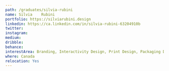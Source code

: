 ```yaml
---
path: /graduates/silvia-rubini
name: Silvia	Rubini
portfolio: https://silviarubini.design
linkedin: https://ca.linkedin.com/in/silvia-rubini-63204910b
twitter:
instagram:
medium:
dribble:
behance:
interestArea: Branding, Interactivity Design, Print Design, Packaging Design
where: Canada
relocation: Yes
---
```

